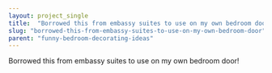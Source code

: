 ```yaml
---
layout: project_single
title:  "Borrowed this from embassy suites to use on my own bedroom door!"
slug: "borrowed-this-from-embassy-suites-to-use-on-my-own-bedroom-door"
parent: "funny-bedroom-decorating-ideas"
---
```

Borrowed this from embassy suites to use on my own bedroom door!